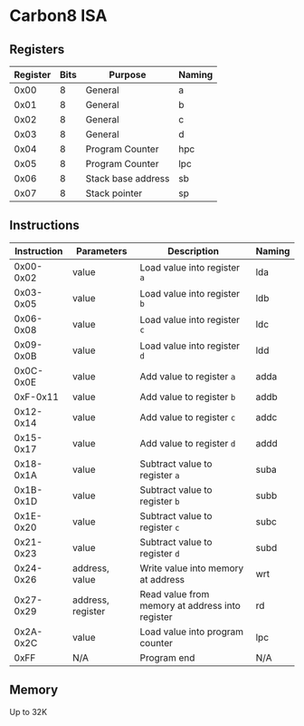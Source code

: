 # Carbon8 ISA

## Registers

| Register | Bits | Purpose            | Naming |
|----------|------|--------------------|--------|
| 0x00     | 8    | General            | a      |
| 0x01     | 8    | General            | b      |
| 0x02     | 8    | General            | c      |
| 0x03     | 8    | General            | d      |
| 0x04     | 8    | Program Counter    | hpc    |
| 0x05     | 8    | Program Counter    | lpc    |
| 0x06     | 8    | Stack base address | sb     |
| 0x07     | 8    | Stack pointer      | sp     |

## Instructions
| Instruction | Parameters        | Description                                     | Naming |
|-------------|-------------------|-------------------------------------------------|-------|
| 0x00-0x02   | value             | Load value into register `a`                    | lda   |
| 0x03-0x05   | value             | Load value into register `b`                    | ldb   |
| 0x06-0x08   | value             | Load value into register `c`                    | ldc   |
| 0x09-0x0B   | value             | Load value into register `d`                    | ldd   |
| 0x0C-0x0E   | value             | Add value to register `a`                       | adda  |
| 0xF-0x11    | value             | Add value to register `b`                       | addb  |
| 0x12-0x14   | value             | Add value to register `c`                       | addc  |
| 0x15-0x17   | value             | Add value to register `d`                       | addd  |
| 0x18-0x1A   | value             | Subtract value to register `a`                  | suba  |
| 0x1B-0x1D   | value             | Subtract value to register `b`                  | subb  |
| 0x1E-0x20   | value             | Subtract value to register `c`                  | subc  |
| 0x21-0x23   | value             | Subtract value to register `d`                  | subd  |
| 0x24-0x26   | address, value    | Write value into memory at address              | wrt   |
| 0x27-0x29   | address, register | Read value from memory at address into register | rd    |
 | 0x2A-0x2C   | value             | Load value into program counter                 | lpc   |
| 0xFF        | N/A               | Program end                                     | N/A   |

## Memory
Up to 32K